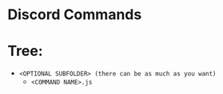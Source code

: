 # Discord Commands

# Tree:
* `<OPTIONAL SUBFOLDER> (there can be as much as you want)`
  * `<COMMAND NAME>.js`